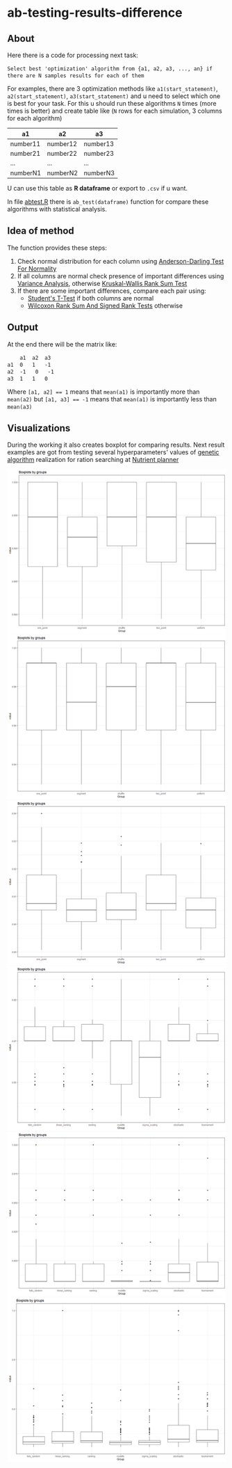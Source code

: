 # ab-testing-results-difference

## About

Here there is a code for processing next task:

```
Select best 'optimization' algorithm from {a1, a2, a3, ..., an} if there are N samples results for each of them
```

For examples, there are 3 optimization methods like `a1(start_statement)`, `a2(start_statement)`, `a3(start_statement)` and u need to select which one is best for your task. For this u should run these algorithms `N` times (more times is better) and create table like (`N` rows for each simulation, 3 columns for each algorithm)

| a1  | a2  | a3  |
|---|---|---|
|  number11 | number12   | number13  |
| number21  | number22  | number23  |
| ...  | ...  | ...   |
| numberN1  | numberN2  | numberN3  |

U can use this table as **R dataframe** or export to `.csv` if u want.

In file [abtest.R](abtest.r) there is `ab_test(dataframe)` function for compare these algorithms with statistical analysis.

## Idea of method

The function provides these steps:

1. Check normal distribution for each column using [Anderson-Darling Test For Normality](https://www.rdocumentation.org/packages/nortest/versions/1.0-4/topics/ad.test)
2. If all columns are normal check presence of important differences using [Variance Analysis](https://www.rdocumentation.org/packages/stats/versions/3.6.2/topics/aov), otherwise [Kruskal-Wallis Rank Sum Test](https://www.rdocumentation.org/packages/stats/versions/3.6.2/topics/kruskal.test) 
3. If there are some important differences, compare each pair using:
    * [Student's T-Test](https://www.rdocumentation.org/packages/stats/versions/3.6.2/topics/t.test) if both columns are normal
    * [Wilcoxon Rank Sum And Signed Rank Tests](https://www.rdocumentation.org/packages/stats/versions/3.6.2/topics/wilcox.test) otherwise

## Output

At the end there will be the matrix like:
```
    a1  a2  a3
a1  0   1   -1
a2  -1   0   -1
a3  1   1   0
```

Where `[a1, a2] == 1` means that `mean(a1)` is importantly more than `mean(a2)` but `[a1, a3] == -1` means that `mean(a1)` is importantly less than `mean(a3)`

## Visualizations

During the working it also creates boxplot for comparing results. Next result examples are got from testing several hyperparameters' values of [genetic algorithm](https://github.com/PasaOpasen/geneticalgorithm2) realization for ration searching at [Nutrient planner](https://nplanner.ru)

![](images/cross1.png)
![](images/cross2.png)
![](images/cross3.png)
![](images/cross4.png)
![](images/cross5.png)
![](images/cross6.png)